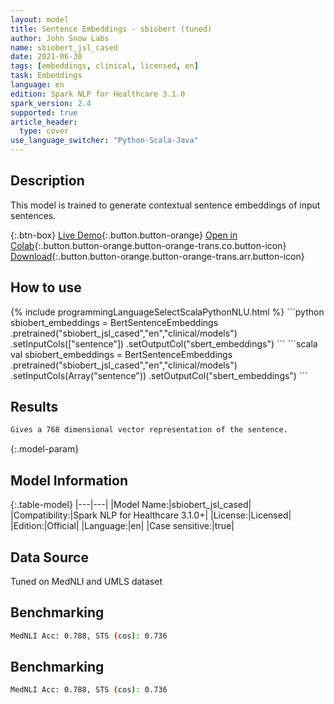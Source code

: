```yaml
---
layout: model
title: Sentence Embeddings - sbiobert (tuned)
author: John Snow Labs
name: sbiobert_jsl_cased
date: 2021-06-30
tags: [embeddings, clinical, licensed, en]
task: Embeddings
language: en
edition: Spark NLP for Healthcare 3.1.0
spark_version: 2.4
supported: true
article_header:
  type: cover
use_language_switcher: "Python-Scala-Java"
---
```


## Description

This model is trained to generate contextual sentence embeddings of input sentences.

{:.btn-box}
[Live Demo](https://nlp.johnsnowlabs.com/demo){:.button.button-orange}
[Open in Colab](https://colab.research.google.com/github/JohnSnowLabs/spark-nlp-workshop/blob/master/tutorials/Certification_Trainings/Healthcare/3.Clinical_Entity_Resolvers.ipynb){:.button.button-orange.button-orange-trans.co.button-icon}
[Download](https://s3.amazonaws.com/auxdata.johnsnowlabs.com/clinical/models/sbiobert_jsl_cased_en_3.1.0_2.4_1625050229429.zip){:.button.button-orange.button-orange-trans.arr.button-icon}

## How to use



<div class="tabs-box" markdown="1">
{% include programmingLanguageSelectScalaPythonNLU.html %}
```python
sbiobert_embeddings = BertSentenceEmbeddings         .pretrained("sbiobert_jsl_cased","en","clinical/models")         .setInputCols(["sentence"])         .setOutputCol("sbert_embeddings")
```
```scala
val sbiobert_embeddings = BertSentenceEmbeddings
        .pretrained("sbiobert_jsl_cased","en","clinical/models")
        .setInputCols(Array("sentence"))
        .setOutputCol("sbert_embeddings")
```
</div>

## Results

```bash
Gives a 768 dimensional vector representation of the sentence.
```

{:.model-param}
## Model Information

{:.table-model}
|---|---|
|Model Name:|sbiobert_jsl_cased|
|Compatibility:|Spark NLP for Healthcare 3.1.0+|
|License:|Licensed|
|Edition:|Official|
|Language:|en|
|Case sensitive:|true|

## Data Source

Tuned on MedNLI and UMLS dataset

## Benchmarking

```bash
MedNLI Acc: 0.788, STS (cos): 0.736
```

## Benchmarking

```bash
MedNLI Acc: 0.788, STS (cos): 0.736
```